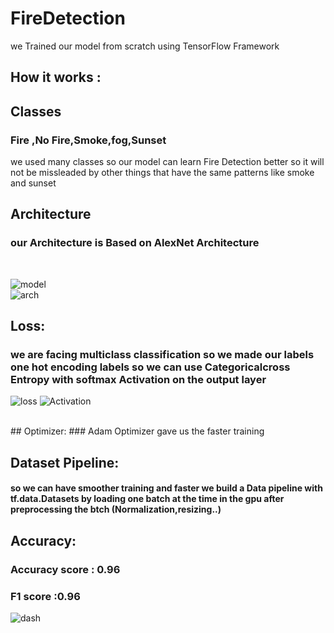# FireDetection

we Trained our model from scratch using TensorFlow Framework 
<br>
## How it works :
## Classes
### Fire ,No Fire,Smoke,fog,Sunset
we used many classes so our model can learn Fire Detection better so it will not be missleaded by other things that have the same patterns like smoke and sunset
<br>
## Architecture
### our Architecture is Based on AlexNet Architecture
<br>


![model](https://user-images.githubusercontent.com/114836899/226083079-fe2f038f-84d3-4f05-b32e-5c4a6495c432.png)
<br>
![arch](https://user-images.githubusercontent.com/114836899/226101376-74dda3c5-b185-4de8-a783-35be7ccd3ea0.png)

## Loss:
### we are facing multiclass classification so we made our labels one hot encoding labels so we can use Categoricalcross Entropy with softmax Activation on the output layer
![loss](https://user-images.githubusercontent.com/114836899/226097135-5d111a3a-7d16-45d8-bb41-e18b0fcf9f13.png)
![Activation](https://user-images.githubusercontent.com/114836899/226097251-17674f63-1611-4c68-b617-f062f4336ba0.png)

<br>
## Optimizer:
### Adam Optimizer gave us the  faster training

## Dataset Pipeline:
#### so we can have smoother training and faster we build a Data pipeline with tf.data.Datasets by loading one batch at the time in the gpu after preprocessing the btch (Normalization,resizing..)

## Accuracy:
### Accuracy score : 0.96
### F1 score :0.96
![dash](https://user-images.githubusercontent.com/114836899/226097672-0f28c1ae-cf1d-46bc-a806-2df038efab09.png)

